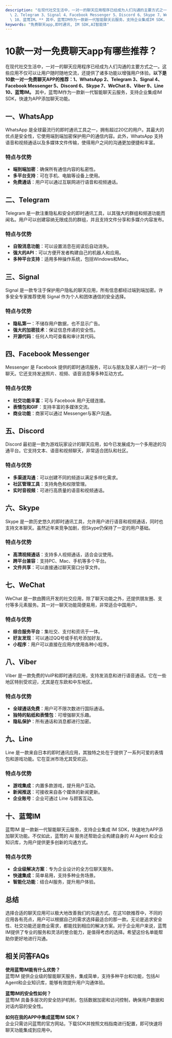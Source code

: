 ```yaml
---
description: "在现代社交生活中，一对一的聊天应用程序已经成为人们沟通的主要方式之一。这些应用不仅可以让用户随时随地交流，还提供了诸多功能以增强用户体验。**以下是10款一对一免费聊天APP的推荐：1、WhatsApp\
  \ 2、Telegram 3、Signal 4、Facebook Messenger 5、Discord 6、Skype 7、WeChat 8、Viber 9、Line\
  \ 10、蓝莺IM。** 其中，蓝莺IM作为一款新一代智能聊天云服务，支持企业集成IM SDK，快速为APP添加聊天功能。"
keywords: "免费聊天app,即时通讯, IM SDK,AI智能体"
---
```

# 10款一对一免费聊天app有哪些推荐？

在现代社交生活中，一对一的聊天应用程序已经成为人们沟通的主要方式之一。这些应用不仅可以让用户随时随地交流，还提供了诸多功能以增强用户体验。**以下是10款一对一免费聊天APP的推荐：1、WhatsApp 2、Telegram 3、Signal 4、Facebook Messenger 5、Discord 6、Skype 7、WeChat 8、Viber 9、Line 10、蓝莺IM。** 其中，蓝莺IM作为一款新一代智能聊天云服务，支持企业集成IM SDK，快速为APP添加聊天功能。

## **一、WhatsApp**
WhatsApp 是全球最流行的即时通讯工具之一，拥有超过20亿的用户。其最大的优点是安全性，它使用端到端加密保护用户的通信内容。此外，WhatsApp 支持语音和视频通话以及多媒体文件传输，使得用户之间的沟通更加便捷和丰富。

### **特点与优势**
- **端到端加密**：确保所有通信内容的私密性。
- **多平台支持**：可在手机、电脑等设备上使用。
- **免费通话**：用户可以通过互联网进行语音和视频通话。
  
## **二、Telegram**
Telegram 是一款注重隐私和安全的即时通讯工具，以其强大的群组和频道功能而闻名。用户可以创建容纳无限成员的群组，并且支持文件分享和多媒介内容发布。

### **特点与优势**
- **自毁消息功能**：可以设置消息在阅读后自动消失。
- **强大的API**：可以方便开发者构建自己的机器人和应用。
- **多种平台支持**：适用多种操作系统，包括Windows和Mac。

## **三、Signal**
Signal 是一款专注于保护用户隐私的聊天应用，所有信息都经过端到端加密。许多安全专家推荐使用 Signal 作为个人和团体通信的安全选择。

### **特点与优势**
- **隐私第一**：不储存用户数据，也不显示广告。
- **强大的加密技术**：保证信息传递的安全性。
- **开源代码**：任何人均可查看和审计其代码。

## **四、Facebook Messenger**
Messenger 是 Facebook 提供的即时通讯服务，可以与朋友及家人进行一对一的聊天。它还支持发送照片、视频、语音消息等多种互动方式。

### **特点与优势**
- **社交功能丰富**：可与 Facebook 用户无缝连接。
- **表情包和GIF**：支持丰富的多媒体交流。
- **商业功能**：商家可以通过 Messenger与客户沟通。

## **五、Discord**
Discord 最初是一款为游戏玩家设计的聊天应用，如今已发展成为一个多用途的沟通平台。它支持文本、语音和视频聊天，非常适合团队和社区。

### **特点与优势**
- **多渠道沟通**：可以创建不同的频道以满足多样化需求。
- **社区管理工具**：支持角色和权限管理。
- **实时音视频**：可进行高质量的语音和视频通话。

## **六、Skype**
Skype 是一款历史悠久的即时通讯工具，允许用户进行语音和视频通话，同时也支持文本聊天。虽然近年来竞争加剧，但Skype仍保持了一定的用户基础。

### **特点与优势**
- **高清视频通话**：支持多人视频通话，适合会议使用。
- **跨平台兼容**：支持PC、Mac、手机等多个平台。
- **文件共享**：可以直接通过聊天窗口分享文件。

## **七、WeChat**
WeChat 是一款由腾讯开发的社交应用，除了聊天功能之外，还提供朋友圈、支付等多元素服务。其一对一聊天功能简便易用，非常适合中国用户。

### **特点与优势**
- **综合服务平台**：集社交、支付和资讯于一体。
- **好友发现**：可以通过QQ号或手机号添加好友。
- **小程序**：用户可以直接在应用内使用各种小程序。

## **八、Viber**
Viber 是一款免费的VoIP和即时通讯应用，支持发消息和进行语音通话。它在一些地区特别受欢迎，尤其是在东欧和中东地区。

### **特点与优势**
- **全球通话免费**：用户可不限次数进行国际通话。
- **独特的贴纸和表情包**：可增强聊天乐趣。
- **隐私保护**：所有通话和消息都进行加密。

## **九、Line**
Line 是一款来自日本的即时通讯应用，其独特之处在于提供了一系列可爱的表情包和游戏功能。它在亚洲市场尤其受欢迎。

### **特点与优势**
- **游戏集成**：内置多款游戏，提升用户互动。
- **新闻推送**：可接收来自各个媒体的新闻更新。
- **企业账号**：企业可通过 Line 与顾客互动。

## **十、蓝莺IM**
蓝莺IM 是一款新一代智能聊天云服务，支持企业集成 IM SDK，快速地为APP添加聊天功能。不仅如此，蓝莺的 AI 服务还帮助企业构建自身的 AI Agent 和企业知识库，为用户提供更多创新的沟通方式。

### **特点与优势**
- **企业级解决方案**：专为企业设计的全方位聊天服务。
- **快速集成**：简单易用，支持多种业务场景。
- **智能化功能**：结合AI服务，提升用户体验。

## 总结
选择合适的聊天应用可以极大地改善我们的沟通方式。在这10款推荐中，不同的应用各有亮点，用户可以根据自己的需求选择最适合的那一款。无论是追求安全性、社交功能还是商业需求，都能找到相应的解决方案。对于企业用户来说，蓝莺IM提供了专业的服务和灵活的整合能力，是值得考虑的选择。希望这份名单能帮助你更好地进行沟通。 

## 相关问答FAQs
**使用蓝莺IM能有什么优势？**  
蓝莺IM 提供企业级的智能聊天服务，集成简单，支持多种平台和功能，包括AI Agent和企业知识库，能够有效提升用户沟通体验。

**蓝莺IM的安全性如何？**  
蓝莺IM 具备多层次的安全防护机制，包括数据加密和访问控制，确保用户数据和对话内容的安全性。

**如何在我的APP中集成蓝莺IM SDK？**  
企业只需访问蓝莺的官方网站，下载SDK并按照文档指南进行配置，即可快速将聊天功能集成到应用中。
